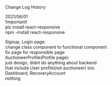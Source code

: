 Change Log History

2021/06/01  
!important!  
plz install react-responsive  
npm -install react-responsive  

Signup, Login page:  
  change class component to functional component  
  fix page for responsible page    
AuctioneerProfile(Profile page):    
  just design, didnt do anything about backend   
  that include User profile(not auctioneer) too.  
Dashboard, RecoveryAccount   
  nothing    
